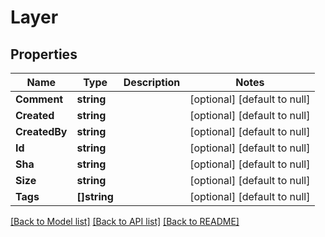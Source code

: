 # Layer

## Properties
Name | Type | Description | Notes
------------ | ------------- | ------------- | -------------
**Comment** | **string** |  | [optional] [default to null]
**Created** | **string** |  | [optional] [default to null]
**CreatedBy** | **string** |  | [optional] [default to null]
**Id** | **string** |  | [optional] [default to null]
**Sha** | **string** |  | [optional] [default to null]
**Size** | **string** |  | [optional] [default to null]
**Tags** | **[]string** |  | [optional] [default to null]

[[Back to Model list]](../README.md#documentation-for-models) [[Back to API list]](../README.md#documentation-for-api-endpoints) [[Back to README]](../README.md)

